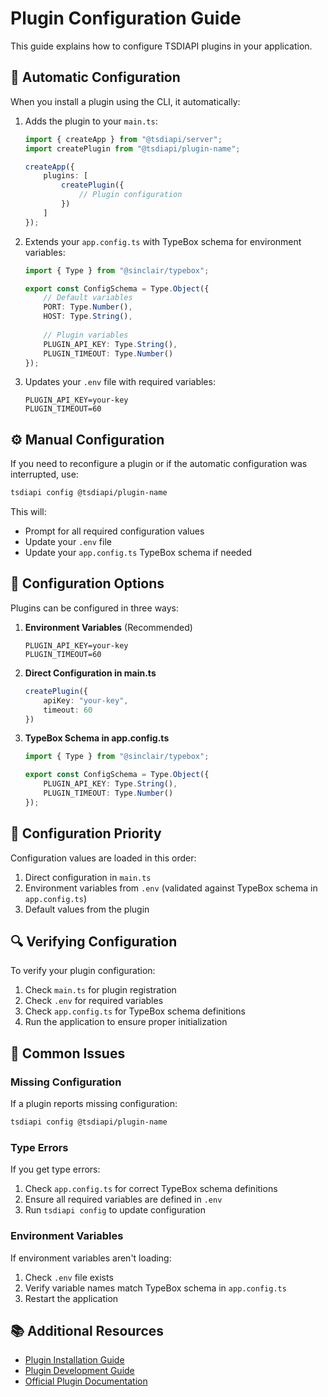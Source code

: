 # Plugin Configuration Guide

This guide explains how to configure TSDIAPI plugins in your application.

## 🚀 Automatic Configuration

When you install a plugin using the CLI, it automatically:

1. Adds the plugin to your `main.ts`:
   ```typescript
   import { createApp } from "@tsdiapi/server";
   import createPlugin from "@tsdiapi/plugin-name";

   createApp({
       plugins: [
           createPlugin({
               // Plugin configuration
           })
       ]
   });
   ```

2. Extends your `app.config.ts` with TypeBox schema for environment variables:
   ```typescript
   import { Type } from "@sinclair/typebox";

   export const ConfigSchema = Type.Object({
       // Default variables
       PORT: Type.Number(),
       HOST: Type.String(),
       
       // Plugin variables
       PLUGIN_API_KEY: Type.String(),
       PLUGIN_TIMEOUT: Type.Number()
   });
   ```

3. Updates your `.env` file with required variables:
   ```env
   PLUGIN_API_KEY=your-key
   PLUGIN_TIMEOUT=60
   ```

## ⚙️ Manual Configuration

If you need to reconfigure a plugin or if the automatic configuration was interrupted, use:

```bash
tsdiapi config @tsdiapi/plugin-name
```

This will:
- Prompt for all required configuration values
- Update your `.env` file
- Update your `app.config.ts` TypeBox schema if needed

## 🔧 Configuration Options

Plugins can be configured in three ways:

1. **Environment Variables** (Recommended)
   ```env
   PLUGIN_API_KEY=your-key
   PLUGIN_TIMEOUT=60
   ```

2. **Direct Configuration in main.ts**
   ```typescript
   createPlugin({
       apiKey: "your-key",
       timeout: 60
   })
   ```

3. **TypeBox Schema in app.config.ts**
   ```typescript
   import { Type } from "@sinclair/typebox";

   export const ConfigSchema = Type.Object({
       PLUGIN_API_KEY: Type.String(),
       PLUGIN_TIMEOUT: Type.Number()
   });
   ```

## 📝 Configuration Priority

Configuration values are loaded in this order:
1. Direct configuration in `main.ts`
2. Environment variables from `.env` (validated against TypeBox schema in `app.config.ts`)
3. Default values from the plugin

## 🔍 Verifying Configuration

To verify your plugin configuration:

1. Check `main.ts` for plugin registration
2. Check `.env` for required variables
3. Check `app.config.ts` for TypeBox schema definitions
4. Run the application to ensure proper initialization

## 🚨 Common Issues

### Missing Configuration
If a plugin reports missing configuration:
```bash
tsdiapi config @tsdiapi/plugin-name
```

### Type Errors
If you get type errors:
1. Check `app.config.ts` for correct TypeBox schema definitions
2. Ensure all required variables are defined in `.env`
3. Run `tsdiapi config` to update configuration

### Environment Variables
If environment variables aren't loading:
1. Check `.env` file exists
2. Verify variable names match TypeBox schema in `app.config.ts`
3. Restart the application

## 📚 Additional Resources

- [Plugin Installation Guide](./installation.md)
- [Plugin Development Guide](./development.md)
- [Official Plugin Documentation](https://tsdiapi.dev/plugins)
